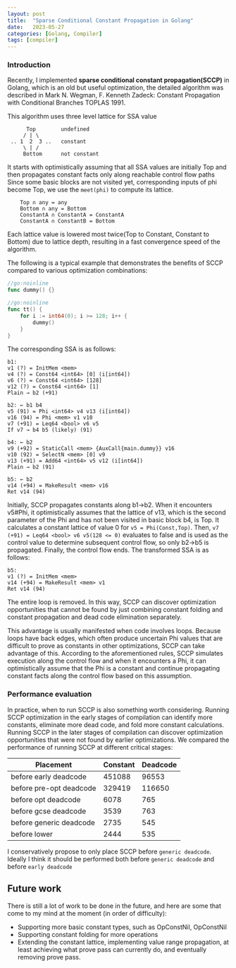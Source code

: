 ```yaml
---
layout: post
title:  "Sparse Conditional Constant Propagation in Golang"
date:   2023-05-27
categories: [Golang, Compiler]
tags: [compiler]
---
```


### Introduction
Recently, I implemented **sparse conditional constant propagation(SCCP)** in Golang, which is an old but useful optimization, the detailed algorithm was described in Mark N. Wegman, F. Kenneth Zadeck: Constant Propagation with Conditional Branches TOPLAS 1991.

This algorithm uses three level lattice for SSA value

```
      Top        undefined
     / | \
 .. 1  2  3 ..   constant
     \ | /
     Bottom      not constant
```

It starts with optimistically assuming that all SSA values are initially Top and then propagates constant facts only along reachable control flow paths Since some basic blocks are not visited yet, corresponding inputs of phi become Top, we use the `meet(phi)` to compute its lattice.

```
    Top ∩ any = any
    Bottom ∩ any = Bottom
    ConstantA ∩ ConstantA = ConstantA
    ConstantA ∩ ConstantB = Bottom
```

Each lattice value is lowered most twice(Top to Constant, Constant to Bottom) due to lattice depth, resulting in a fast convergence speed of the algorithm.

The following is a typical example that demonstrates the benefits of SCCP compared to various optimization combinations:

```go
//go:noinline
func dummy() {}

//go:noinline
func tt() {
	for i := int64(0); i >= 128; i++ {
		dummy()
	}
}
```

The corresponding SSA is as follows:

```
b1:
v1 (?) = InitMem <mem>
v4 (?) = Const64 <int64> [0] (i[int64])
v6 (?) = Const64 <int64> [128]
v12 (?) = Const64 <int64> [1]
Plain → b2 (+91)

b2: ← b1 b4
v5 (91) = Phi <int64> v4 v13 (i[int64])
v16 (94) = Phi <mem> v1 v10
v7 (+91) = Leq64 <bool> v6 v5
If v7 → b4 b5 (likely) (91)

b4: ← b2
v9 (+92) = StaticCall <mem> {AuxCall{main.dummy}} v16
v10 (92) = SelectN <mem> [0] v9
v13 (+91) = Add64 <int64> v5 v12 (i[int64])
Plain → b2 (91)

b5: ← b2
v14 (+94) = MakeResult <mem> v16
Ret v14 (94)
```

Initially, SCCP propagates constants along b1->b2. When it encounters v5#Phi, it optimistically assumes that the lattice of v13, which is the second parameter of the Phi and has not been visited in basic block b4, is Top. It calculates a constant lattice of value 0 for `v5 = Phi(Const,Top)`. Then, `v7 (+91) = Leq64 <bool> v6 v5(128 <= 0)` evaluates to false and is used as the control value to determine subsequent control flow, so only b2->b5 is propagated. Finally, the control flow ends. The transformed SSA is as follows:
```
b5:
v1 (?) = InitMem <mem>
v14 (+94) = MakeResult <mem> v1
Ret v14 (94)
```
The entire loop is removed. In this way, SCCP can discover optimization opportunities that cannot be found by just combining constant folding and constant propagation and dead code elimination separately.

This advantage is usually manifested when code involves loops. Because loops have back edges, which often produce uncertain Phi values that are difficult to prove as constants in other optimizations, SCCP can take advantage of this. According to the aforementioned rules, SCCP simulates execution along the control flow and when it encounters a Phi, it can optimistically assume that the Phi is a constant and continue propagating constant facts along the control flow based on this assumption.

### Performance evaluation
In practice, when to run SCCP is also something worth considering. Running SCCP optimization in the early stages of compilation can identify more constants, eliminate more dead code, and fold more constant calculations. Running SCCP in the later stages of compilation can discover optimization opportunities that were not found by earlier optimizations. We compared the performance of running SCCP at different critical stages:

| Placement | Constant | Deadcode |
| --------- | -------- | -------- |
| before early deadcode | 451088 | 96553 |
| before pre-opt deadcode | 329419 | 116650 |
| before opt deadcode | 6078 | 765 |
| before gcse deadcode | 3539 | 763 |
| before generic deadcode | 2735 | 545 |
| before lower | 2444 | 535 |

I conservatively propose to only place SCCP before `generic deadcode`. Ideally I think it should be performed both before `generic deadcode` and before `early deadcode`

## Future work
There is still a lot of work to be done in the future, and here are some that come to my mind at the moment (in order of difficulty):

- Supporting more basic constant types, such as OpConstNil, OpConstNil
- Supporting constant folding for more operations
- Extending the constant lattice, implementing value range propagation, at least achieving what prove pass can currently do, and eventually removing prove pass.